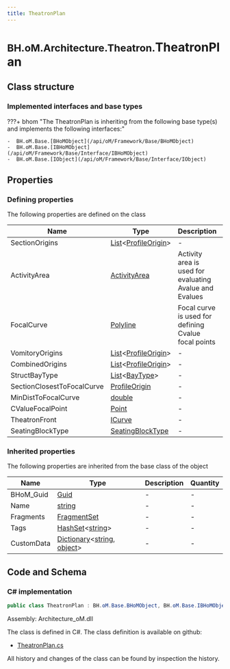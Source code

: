```yaml
---
title: TheatronPlan
---
```


# <small>BH.oM.Architecture.Theatron.</small>**TheatronPlan**



## Class structure

### Implemented interfaces and base types

???+ bhom "The TheatronPlan is inheriting from the following base type(s) and implements the following interfaces:"

    -  BH.oM.Base.[BHoMObject](/api/oM/Framework/Base/BHoMObject)
    -  BH.oM.Base.[IBHoMObject](/api/oM/Framework/Base/Interface/IBHoMObject)
    -  BH.oM.Base.[IObject](/api/oM/Framework/Base/Interface/IObject)


## Properties



### Defining properties

The following properties are defined on the class

| Name             | Type             | Description      | Quantity         |
|------------------|------------------|------------------|------------------|
| SectionOrigins | [List](https://learn.microsoft.com/en-us/dotnet/api/System.Collections.Generic.List-1?view=netstandard-2.0)&lt;[ProfileOrigin](/api/oM/Analytical/Architecture/Theatron/Elements/ProfileOrigin)&gt; | - | - |
| ActivityArea | [ActivityArea](/api/oM/Analytical/Architecture/Theatron/Elements/ActivityArea) | Activity area is used for evaluating Avalue and Evalues | - |
| FocalCurve | [Polyline](/api/oM/Dimensional/Geometry/Curve/Polyline) | Focal curve is used for defining Cvalue focal points | - |
| VomitoryOrigins | [List](https://learn.microsoft.com/en-us/dotnet/api/System.Collections.Generic.List-1?view=netstandard-2.0)&lt;[ProfileOrigin](/api/oM/Analytical/Architecture/Theatron/Elements/ProfileOrigin)&gt; | - | - |
| CombinedOrigins | [List](https://learn.microsoft.com/en-us/dotnet/api/System.Collections.Generic.List-1?view=netstandard-2.0)&lt;[ProfileOrigin](/api/oM/Analytical/Architecture/Theatron/Elements/ProfileOrigin)&gt; | - | - |
| StructBayType | [List](https://learn.microsoft.com/en-us/dotnet/api/System.Collections.Generic.List-1?view=netstandard-2.0)&lt;[BayType](/api/oM/Analytical/Architecture/Theatron/Enums/BayType)&gt; | - | - |
| SectionClosestToFocalCurve | [ProfileOrigin](/api/oM/Analytical/Architecture/Theatron/Elements/ProfileOrigin) | - | - |
| MinDistToFocalCurve | [double](https://learn.microsoft.com/en-us/dotnet/api/System.Double?view=netstandard-2.0) | - | - |
| CValueFocalPoint | [Point](/api/oM/Dimensional/Geometry/Vector/Point) | - | - |
| TheatronFront | [ICurve](/api/oM/Dimensional/Geometry/Curve/ICurve) | - | - |
| SeatingBlockType | [SeatingBlockType](/api/oM/Analytical/Architecture/Theatron/Enums/SeatingBlockType) | - | - |


### Inherited properties
The following properties are inherited from the base class of the object

| Name             | Type             | Description      | Quantity         |
|------------------|------------------|------------------|------------------|
| BHoM_Guid | [Guid](https://learn.microsoft.com/en-us/dotnet/api/System.Guid?view=netstandard-2.0) | - | - |
| Name | [string](https://learn.microsoft.com/en-us/dotnet/api/System.String?view=netstandard-2.0) | - | - |
| Fragments | [FragmentSet](/api/oM/Framework/Base/FragmentSet) | - | - |
| Tags | [HashSet](https://learn.microsoft.com/en-us/dotnet/api/System.Collections.Generic.HashSet-1?view=netstandard-2.0)&lt;[string](https://learn.microsoft.com/en-us/dotnet/api/System.String?view=netstandard-2.0)&gt; | - | - |
| CustomData | [Dictionary](https://learn.microsoft.com/en-us/dotnet/api/System.Collections.Generic.Dictionary-2?view=netstandard-2.0)&lt;[string](https://learn.microsoft.com/en-us/dotnet/api/System.String?view=netstandard-2.0), [object](https://learn.microsoft.com/en-us/dotnet/api/System.Object?view=netstandard-2.0)&gt; | - | - |


## Code and Schema

### C# implementation

``` C# title="C#"
public class TheatronPlan : BH.oM.Base.BHoMObject, BH.oM.Base.IBHoMObject, BH.oM.Base.IObject
```

Assembly: Architecture_oM.dll

The class is defined in C#. The class definition is available on github:

- [TheatronPlan.cs](https://github.com/BHoM/BHoM/blob/develop/Architecture_oM/Theatron\Elements\TheatronPlan.cs)

All history and changes of the class can be found by inspection the history.
